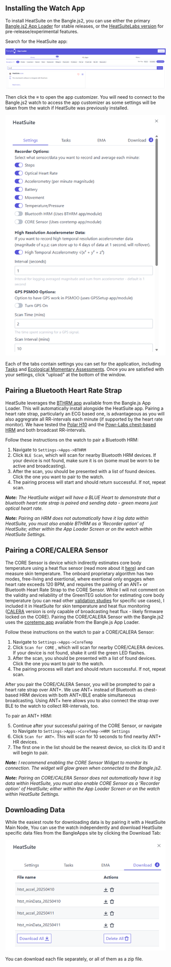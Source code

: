 ## Installing the Watch App

To install HeatSuite on the Bangle.js2, you can use either the primary [Bangle.js2 App Loader](https://banglejs.com/apps) for stable releases, or the [HeatSuiteLabs version](https://heatsuitelabs.github.io/BangleApps/) for pre-release/experimental features. 

Search for the HeatSuite app:

![HeatSuite Search on BangleApps](../assets/heatsuite_bangleapps.png)

Then click the &equiv; to open the app customizer. You will need to connect to the Bangle.js2 watch to access the app customizer as some settings will be taken from the watch if HeatSuite was previously installed.

![HeatSuite BangleApps Customizer Window](../assets/heatsuite_bangleapps_customizer.png)

Each of the tabs contain settings you can set for the application, including [Tasks](watchapp-tasks.md) and [Ecological Momentary Assessments](watchapp-ema.md). Once you are satisfied with your settings, click "upload" at the bottom of the window. 

## Pairing a Bluetooth Heart Rate Strap

HeatSuite leverages the [BTHRM app](https://github.com/espruino/BangleApps/tree/master/apps/bthrm) available from the Bangle.js App Loader. This will automatically install alongside the HeatSuite app. Pairing a heart rate strap, particularly an ECG based one, is advantageous as you will also aggregrate all RR-intervals each minute (if supported by the heart rate monitor). We have tested the [Polar H10](https://www.polar.com/us-en/sensors/h10-heart-rate-sensor) and the [Powr-Labs chest-based HRM](https://www.powr-labs.com/products/powr-labs-pulsr-chest-heart-rate-monitor-ant-bluetooth-4-0-dualband) and both broadcast RR-intervals.

Follow these instructions on the watch to pair a Bluetooth HRM:
1. Navigate to `Settings->Apps->BTHRM`
2. Click `BLE Scan`, which will scan for nearby Bluetooth HRM devices. If your device is not found, make sure it is on (some must be worn to be active and broadcasting).
3. After the scan, you should be presented with a list of found devices. Click the one you want to pair to the watch.
4. The pairing process will start and should return successful. If not, repeat scan.

*__Note:__ The HeatSuite widget will have a BLUE Heart to demonstrate that a bluetooth heart rate strap is paired and sending data - green means just optical heart rate.*

*__Note:__ Pairing an HRM does not automatically have it log data within HeatSuite, you must also enable BTHRM as a 'Recorder option' of HeatSuite; either within the App Loader Screen or on the watch within HeatSuite Settings.*

## Pairing a CORE/CALERA Sensor

The CORE Sensor is device which indirectly estimates core body temperature using a heat flux sensor (read more about it [here](https://corebodytemp.com/pages/core-sensor-technology)) and can measure skin temperature. The onboard proprietary algorithm has two modes, free-living and exertional, where exertional only engages when heart rate exceeds 120 BPM, and requires the pairing of an ANT+ or Bluetooth Heart Rate Strap to the CORE Sensor. While I will not comment on the validity and reliability of the GreenTEG solution for estimating core body temperature (you can read other [validation studies](https://scholar.google.ca/scholar?hl=en&as_sdt=0%2C5&q=%28%22CORE+Sensor%22+OR+%22CALERA%22%29+%26%26+%22GreenTEG%22&btnG=) for specific use cases), I included it in HeatSuite for skin temperature and heat flux monitoring ([CALERA](https://info.greenteg.com/calera-research) version is only capable of broadcasting heat flux - likely firmware locked on the CORE). Pairing the CORE/CALERA Sensor with the Bangle.js2 uses the [coretemp app](https://github.com/espruino/BangleApps/tree/master/apps/coretemp) available from the Bangle.js App Loader. 

Follow these instructions on the watch to pair a CORE/CALERA Sensor:

1. Navigate to `Settings->Apps->CoreTemp`
2. Click `Scan for CORE` , which will scan for nearby CORE/CALERA devices. If your device is not found, shake it until the green LED flashes.
3. After the scan, you should be presented with a list of found devices. Click the one you want to pair to the watch.
4. The pairing process will start and should return successful. If not, repeat scan.

After you pair the CORE/CALERA Sensor, you will be prompted to pair a heart rate strap over ANT+. We use ANT+ instead of Bluetooth as chest-based HRM devices with both ANT+/BLE enable simultaneous broadcasting. Using ANT+ here allows you to also connect the strap over BLE to the watch to collect RR-intervals, too. 

To pair an ANT+ HRM:

5. Continue after your successful pairing of the CORE Sensor, or navigate to Navigate to `Settings->Apps->CoreTemp->HRM Settings`
6. Click `Scan for ANT+`. This will scan for 10 seconds to find nearby ANT+ HR devices. 
7. The first one in the list should be the nearest device, so click its ID and it will begin to pair.

*__Note:__ I recommend enabling the CORE Sensor Widget to monitor its connection. The widget will glow green when connected to the Bangle.js2.*

*__Note:__ Pairing an CORE/CALERA Sensor does not automatically have it log data within HeatSuite, you must also enable CORE Sensor as a 'Recorder option' of HeatSuite; either within the App Loader Screen or on the watch within HeatSuite Settings.*

## Downloading Data

While the easiest route for downloading data is by pairing it with a HeatSuite Main Node, You can use the watch independently and download HeatSuite specific data files from the BangleApps site by clicking the Download Tab:

![HeatSuite BangleApps Downloads](../assets/heatsuite_bangleapps_downloads.png)

You can download each file separately, or all of them as a zip file.